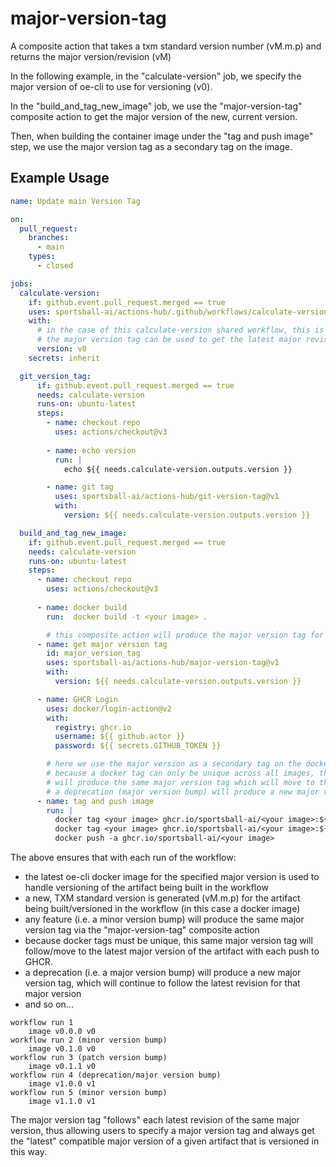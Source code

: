 # major-version-tag

A composite action that takes a txm standard version number (vM.m.p) and returns the major version/revision (vM)

In the following example, in the "calculate-version" job, we specify the major version of oe-cli to use for versioning (v0).

In the "build_and_tag_new_image" job, we use the "major-version-tag" composite action to get the major version of the new, current version.

Then, when building the container image under the "tag and push image" step, we use the major version tag as a secondary tag on the image.

## Example Usage

```yaml
name: Update main Version Tag

on:
  pull_request:
    branches:
      - main
    types:
      - closed

jobs:
  calculate-version:
    if: github.event.pull_request.merged == true
    uses: sportsball-ai/actions-hub/.github/workflows/calculate-version.yml@v1
    with:
      # in the case of this calculate-version shared workflow, this is the major version of oe-cli to use for versioning
      # the major version tag can be used to get the latest major revision of any artifact that is versioned using this approach
      version: v0
    secrets: inherit

  git_version_tag:
      if: github.event.pull_request.merged == true
      needs: calculate-version
      runs-on: ubuntu-latest
      steps:
        - name: checkout repo
          uses: actions/checkout@v3
        
        - name: echo version
          run: |
            echo ${{ needs.calculate-version.outputs.version }}

        - name: git tag
          uses: sportsball-ai/actions-hub/git-version-tag@v1
          with:
            version: ${{ needs.calculate-version.outputs.version }}

  build_and_tag_new_image:
    if: github.event.pull_request.merged == true
    needs: calculate-version
    runs-on: ubuntu-latest
    steps:
      - name: checkout repo
        uses: actions/checkout@v3
      
      - name: docker build
        run:  docker build -t <your image> .     

        # this composite action will produce the major version tag for a given version
      - name: get major version tag
        id: major_version_tag
        uses: sportsball-ai/actions-hub/major-version-tag@v1
        with: 
          version: ${{ needs.calculate-version.outputs.version }}

      - name: GHCR Login
        uses: docker/login-action@v2
        with:
          registry: ghcr.io
          username: ${{ github.actor }}
          password: ${{ secrets.GITHUB_TOKEN }}

        # here we use the major version as a secondary tag on the docker image
        # because a docker tag can only be unique across all images, the next run of this workflow for a minor version bump
        # will produce the same major version tag which will move to the new version of the image that gets pushed to ghcr
        # a deprecation (major version bump) will produce a new major version tag which will then follow each revision of that major version
      - name: tag and push image
        run: |
          docker tag <your image> ghcr.io/sportsball-ai/<your image>:${{ needs.calculate-version.outputs.version }}
          docker tag <your image> ghcr.io/sportsball-ai/<your image>:${{ steps.major_version_tag.outputs.major_version }}
          docker push -a ghcr.io/sportsball-ai/<your image>

```

The above ensures that with each run of the workflow:
- the latest oe-cli docker image for the specified major version is used to handle versioning of the artifact being built in the workflow
- a new, TXM standard version is generated (vM.m.p) for the artifact being built/versioned in the workflow (in this case a docker image)
- any feature (i.e. a minor version bump) will produce the same major version tag via the "major-version-tag" composite action
- because docker tags must be unique, this same major version tag will follow/move to the latest major version of the artifact with each push to GHCR.
- a deprecation (i.e. a major version bump) will produce a new major version tag, which will continue to follow the latest revision for that major version
- and so on...

```
workflow run 1
    image v0.0.0 v0
workflow run 2 (minor version bump)
    image v0.1.0 v0
workflow run 3 (patch version bump)
    image v0.1.1 v0
workflow run 4 (deprecation/major version bump)
    image v1.0.0 v1
workflow run 5 (minor version bump)
    image v1.1.0 v1
```
The major version tag "follows" each latest revision of the same major version, thus allowing users to specify a major version tag and always get the "latest" compatible major version of a given artifact that is versioned in this way.